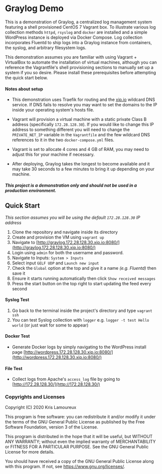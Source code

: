 # Graylog Demo


This is a demonstration of Graylog, a centralized log management system featuring a shell provisioned CentOS 7 Vagrant box. To illustrate various log collection methods `httpd`, `rsyslog` and `docker` are installed and a simple WordPress instance is deployed via Docker Compose. Log collection incorporates Fluentd to ship logs into a Graylog instance from containers, the syslog, and arbitrary filesystem logs.

This demonstration assumes you are familiar with using Vagrant + VirtualBox to automate the installation of virtual machines, although you can reference the Vagrantfile's shell provisioning sections to manually set up a system if you so desire. Please install these prerequisites before attempting the quick start below.

#### Notes about setup
- This demonstration uses Traefik for routing and the [xip.io](http://xip.io/) wildcard DNS service. If DNS fails to resolve you may want to set the domains to the IP inside your operating system's hosts file.

- Vagrant will provision a virtual machine with a static private Class B address (specifically `172.28.128.30`). If you would like to change this IP address to something different you will need to change the `PRIVATE_NET_IP` variable in the `Vagrantfile` and the few wildcard DNS references to it in the two `docker-compose.yml` files.

- Vagrant is set to allocate 4 cores and 4 GB of RAM, you may need to adjust this for your machine if necessary.

- After deploying, Graylog takes the longest to become available and it may take 30 seconds to a few minutes to bring it up depending on your machine.


#### _This project is a demonstration only and should not be used in a production environment._


## Quick Start
_This section assumes you will be using the default `172.28.128.30` IP address_
1. Clone the repository and navigate inside its directory
2. Create and provision the VM using `vagrant up`
3. Navigate to [http://graylog.172.28.128.30.xip.io:8080/](http://graylog.172.28.128.30.xip.io:8080/)
4. Login using `admin` for both the username and password.
5. Navigate to Inputs: `System > Inputs`
6. Select input `GELF UDP` and `Launch new input`
6. Check the `Global` option at the top and give it a name _(e.g. Fluentd)_ then save it
8. Ensure it starts running automatically then click `Show received messages`
9. Press the start button on the top right to start updating the feed every second

#### Syslog Test
1. Go back to the terminal inside the project's directory and type `vagrant ssh`
2. You can test Syslog collection with `logger` e.g. `logger -t test Hello world` (or just wait for some to appear)

#### Docker Test
- Generate Docker logs by simply navigating to the WordPress install page [http://wordpress.172.28.128.30.xip.io:8080/](http://wordpress.172.28.128.30.xip.io:8080/)

#### File Test
- Collect logs from Apache's `access_log` file by going to [http://172.28.128.30/](http://172.28.128.30/)


### Copyrights and Licenses
Copyright (C) 2020  Kris Lamoureux

This program is free software: you can redistribute it and/or modify it under the terms of the GNU General Public License as published by the Free Software Foundation, version 3 of the License.

This program is distributed in the hope that it will be useful, but WITHOUT ANY WARRANTY; without even the implied warranty of MERCHANTABILITY or FITNESS FOR A PARTICULAR PURPOSE.  See the GNU General Public License for more details.

You should have received a copy of the GNU General Public License along with this program. If not, see <https://www.gnu.org/licenses/>.
